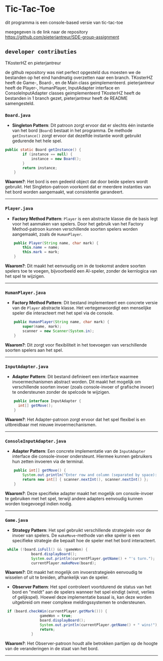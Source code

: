 # Tic-Tac-Toe

dit programma is een console-based versie van tic-tac-toe

meegegeven is de link naar de repository
https://github.com/pieterjantreur/SDE-group-assignment

## **`developer contributies`**

TKosterHZ en pieterjantreur

de github repository was niet perfect opgesteld dus moesten we de bestanden op het eind handmatig overzetten naar een branch.
TKosterHZ heeft de Game-, Board-, en de Main class geimplementeerd.
pieterjantreur heeft de Player-, HumanPlayer, InputAdapter interface en ConsoleInputAdapter classes geimplementeerd
TKosterHZ heeft de bestanden in 1 branch gezet, pieterjantreur heeft de README samengesteld.

### **`Board.java`**
- **Singleton Pattern**: 
  Dit patroon zorgt ervoor dat er slechts één instantie van het bord (`Board`) bestaat in het programma. De methode `getInstance()` zorgt ervoor dat dezelfde instantie wordt gebruikt gedurende het hele spel.
```java
public static Board getInstance() {
        if (instance == null) {
            instance = new Board();
        }
        return instance;
    }
```
  
  **Waarom?**: Het bord is een gedeeld object dat door beide spelers wordt gebruikt. Het Singleton-patroon voorkomt dat er meerdere instanties van het bord worden aangemaakt, wat consistentie garandeert.

---

### **`Player.java`**
- **Factory Method Pattern**:
  `Player` is een abstracte klasse die de basis legt voor het aanmaken van spelers. Door het gebruik van het Factory Method-patroon kunnen verschillende soorten spelers worden aangemaakt, zoals de `HumanPlayer`.
```java
    public Player(String name, char mark) {
        this.name = name;
        this.mark = mark;
    }
```

  **Waarom?**: Dit maakt het eenvoudig om in de toekomst andere soorten spelers toe te voegen, bijvoorbeeld een AI-speler, zonder de kernlogica van het spel te wijzigen.

---

### **`HumanPlayer.java`**
- **Factory Method Pattern**:
  Dit bestand implementeert een concrete versie van de `Player` abstracte klasse. Het vertegenwoordigt een menselijke speler die interacteert met het spel via de console.
```java
    public HumanPlayer(String name, char mark) {
        super(name, mark);
        scanner = new Scanner(System.in);
    }
```
  **Waarom?**: Dit zorgt voor flexibiliteit in het toevoegen van verschillende soorten spelers aan het spel.

---

### **`InputAdapter.java`**
- **Adapter Pattern**:
  Dit bestand definieert een interface waarmee invoermechanismen abstract worden. Dit maakt het mogelijk om verschillende soorten invoer (zoals console-invoer of grafische invoer) te ondersteunen zonder de spelcode te wijzigen.
```java
    public interface InputAdapter {
      int[] getMove();
    }
```

  **Waarom?**: Het Adapter-patroon zorgt ervoor dat het spel flexibel is en uitbreidbaar met nieuwe invoermechanismen.

---

### **`ConsoleInputAdapter.java`**
- **Adapter Pattern**:
  Een concrete implementatie van de `InputAdapter` interface die console-invoer ondersteunt. Hiermee kunnen gebruikers hun zetten invoeren via de terminal.
```java
    public int[] getMove() {
        System.out.println("Enter row and column (separated by space): ");
        return new int[] { scanner.nextInt(), scanner.nextInt() };
    }
```
  **Waarom?**: Deze specifieke adapter maakt het mogelijk om console-invoer te gebruiken met het spel, terwijl andere adapters eenvoudig kunnen worden toegevoegd indien nodig.

---

### **`Game.java`**
- **Strategy Pattern**:
  Het spel gebruikt verschillende strategieën voor de invoer van spelers. De `makeMove`-methode van elke speler is een specifieke strategie die bepaalt hoe de speler met het bord interacteert.
```java
 while (!board.isFull() && !gameWon) {
            board.displayBoard();
            System.out.println(currentPlayer.getName() + "'s turn.");
            currentPlayer.makeMove(board);
```

  **Waarom?**: Dit maakt het mogelijk om invoerstrategieën eenvoudig te wisselen of uit te breiden, afhankelijk van de speler.

- **Observer Pattern**:
  Het spel controleert voortdurend de status van het bord en "meldt" aan de spelers wanneer het spel eindigt (winst, verlies of gelijkspel). Hoewel deze implementatie basaal is, kan deze worden uitgebreid om meer complexe meldingssystemen te ondersteunen.
```java
 if (board.checkWin(currentPlayer.getMark())) {
                gameWon = true;
                board.displayBoard();
                System.out.println(currentPlayer.getName() + " wins!");
                return;
            }
```

  **Waarom?**: Het Observer-patroon houdt alle betrokken partijen op de hoogte van de veranderingen in de staat van het bord.
  
---

